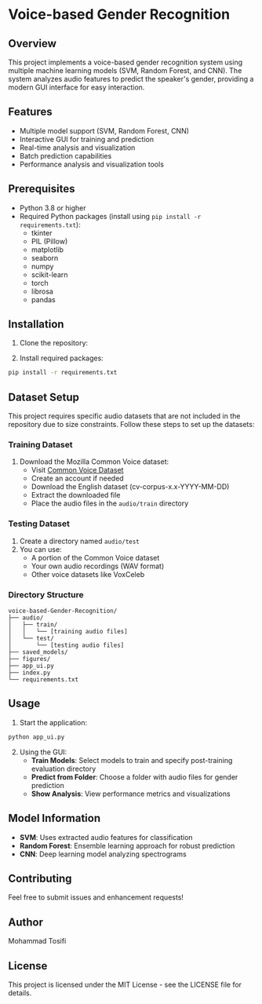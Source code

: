 # Voice-based Gender Recognition

## Overview
This project implements a voice-based gender recognition system using multiple machine learning models (SVM, Random Forest, and CNN). The system analyzes audio features to predict the speaker's gender, providing a modern GUI interface for easy interaction.

## Features
- Multiple model support (SVM, Random Forest, CNN)
- Interactive GUI for training and prediction
- Real-time analysis and visualization
- Batch prediction capabilities
- Performance analysis and visualization tools

## Prerequisites
- Python 3.8 or higher
- Required Python packages (install using `pip install -r requirements.txt`):
  - tkinter
  - PIL (Pillow)
  - matplotlib
  - seaborn
  - numpy
  - scikit-learn
  - torch
  - librosa
  - pandas

## Installation
1. Clone the repository:

2. Install required packages:
```bash
pip install -r requirements.txt
```

## Dataset Setup
This project requires specific audio datasets that are not included in the repository due to size constraints. Follow these steps to set up the datasets:

### Training Dataset
1. Download the Mozilla Common Voice dataset:
   - Visit [Common Voice Dataset](https://commonvoice.mozilla.org/en/datasets)
   - Create an account if needed
   - Download the English dataset (cv-corpus-x.x-YYYY-MM-DD)
   - Extract the downloaded file
   - Place the audio files in the `audio/train` directory

### Testing Dataset
1. Create a directory named `audio/test`
2. You can use:
   - A portion of the Common Voice dataset
   - Your own audio recordings (WAV format)
   - Other voice datasets like VoxCeleb

### Directory Structure
```
voice-based-Gender-Recognition/
├── audio/
│   ├── train/
│   │   └── [training audio files]
│   └── test/
│       └── [testing audio files]
├── saved_models/
├── figures/
├── app_ui.py
├── index.py
└── requirements.txt
```

## Usage
1. Start the application:
```bash
python app_ui.py
```

2. Using the GUI:
   - **Train Models**: Select models to train and specify post-training evaluation directory
   - **Predict from Folder**: Choose a folder with audio files for gender prediction
   - **Show Analysis**: View performance metrics and visualizations

## Model Information
- **SVM**: Uses extracted audio features for classification
- **Random Forest**: Ensemble learning approach for robust prediction
- **CNN**: Deep learning model analyzing spectrograms

## Contributing
Feel free to submit issues and enhancement requests!

## Author
Mohammad Tosifi


## License
This project is licensed under the MIT License - see the LICENSE file for details.